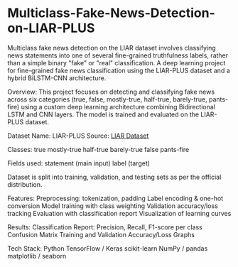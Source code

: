 # Multiclass-Fake-News-Detection-on-LIAR-PLUS
Multiclass fake news detection on the LIAR dataset involves classifying news statements into one of several fine-grained truthfulness labels, rather than a simple binary "fake" or "real" classification. A deep learning project for fine-grained fake news classification using the LIAR-PLUS dataset and a hybrid BiLSTM-CNN architecture.

Overview:
This project focuses on detecting and classifying fake news across six categories (true, false, mostly-true, half-true, barely-true, pants-fire) using a custom deep learning architecture combining Bidirectional LSTM and CNN layers. The model is trained and evaluated on the LIAR-PLUS dataset.

Dataset
Name: LIAR-PLUS
Source: [LIAR Dataset](https://www.kaggle.com/datasets/saketchaturvedi/liarplus)

Classes:
true
mostly-true
half-true
barely-true
false
pants-fire

Fields used:
statement (main input)
label (target)

Dataset is split into training, validation, and testing sets as per the official distribution.

Features:
Preprocessing: tokenization, padding
Label encoding & one-hot conversion
Model training with class weighting
Validation accuracy/loss tracking
Evaluation with classification report
Visualization of learning curves

Results:
Classification Report: Precision, Recall, F1-score per class
Confusion Matrix
Training and Validation Accuracy/Loss Graphs

Tech Stack:
Python
TensorFlow / Keras
scikit-learn
NumPy / pandas
matplotlib / seaborn

